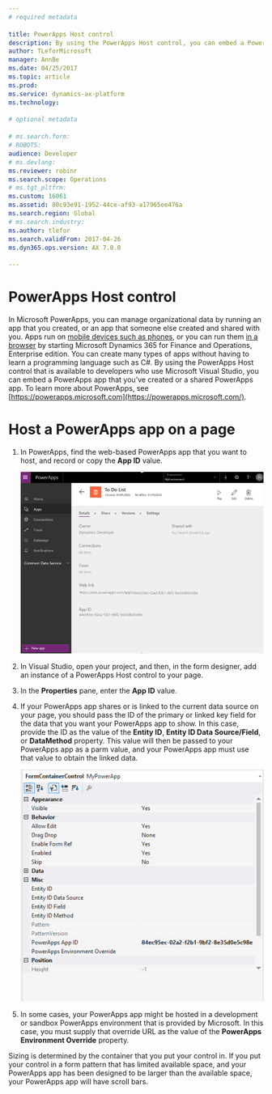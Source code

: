 ```yaml
---
# required metadata

title: PowerApps Host control
description: By using the PowerApps Host control, you can embed a PowerApps app that you’ve created or a shared PowerApps app.
author: TLeforMicrosoft
manager: AnnBe
ms.date: 04/25/2017
ms.topic: article
ms.prod: 
ms.service: dynamics-ax-platform
ms.technology: 

# optional metadata

# ms.search.form: 
# ROBOTS: 
audience: Developer
# ms.devlang: 
ms.reviewer: robinr
ms.search.scope: Operations
# ms.tgt_pltfrm: 
ms.custom: 16061
ms.assetid: 80c93e91-1952-44ce-af93-a17965ee476a
ms.search.region: Global
# ms.search.industry: 
ms.author: tlefor
ms.search.validFrom: 2017-04-26
ms.dyn365.ops.version: AX 7.0.0

---
```


# PowerApps Host control

In Microsoft PowerApps, you can manage organizational data by running an app that you created, or an app that someone else created and shared with you. Apps run on [mobile devices such as phones](https://powerapps.microsoft.com/en-us/tutorials/run-app-client/), or you can run them [in a browser](https://powerapps.microsoft.com/en-us/tutorials/run-app-browser/) by starting Microsoft Dynamics 365 for Finance and Operations, Enterprise edition. You can create many types of apps without having to learn a programming language such as C\#. By using the PowerApps Host control that is available to developers who use Microsoft Visual Studio, you can embed a PowerApps app that you’ve created or a shared PowerApps app. To learn more about PowerApps, see [https://powerapps.microsoft.com](https://powerapps.microsoft.com/).

# Host a PowerApps app on a page

1.  In PowerApps, find the web-based PowerApps app that you want to host, and record or copy the **App ID** value.
  
    ![PowerApps app id](media/powerapps-appid.png)
  
2.  In Visual Studio, open your project, and then, in the form designer, add an instance of a PowerApps Host control to your page.
3.  In the **Properties** pane, enter the **App ID** value.
4.  If your PowerApps app shares or is linked to the current data source on your page, you should pass the ID of the primary or linked key field for the data that you want your PowerApps app to show. In this case, provide the ID as the value of the **Entity ID**, **Entity ID Data Source/Field**, or **DataMethod** property. This value will then be passed to your PowerApps app as a parm value, and your PowerApps app must use that value to obtain the linked data. 
    
    ![PowerApps Host control properties window](media/powerapps-properties.png)
    
5.  In some cases, your PowerApps app might be hosted in a development or sandbox PowerApps environment that is provided by Microsoft. In this case, you must supply that override URL as the value of the **PowerApps Environment Override** property.

Sizing is determined by the container that you put your control in. If you put your control in a form pattern that has limited available space, and your PowerApps app has been designed to be larger than the available space, your PowerApps app will have scroll bars.
